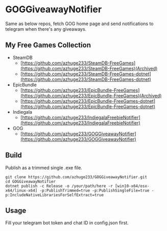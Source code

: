 # GOGGiveawayNotifier

Same as below repos, fetch GOG home page and send notifications to telegram when there's any giveaways.

## My Free Games Collection

- SteamDB
    - [https://github.com/azhuge233/SteamDB-FreeGames](https://github.com/azhuge233/SteamDB-FreeGames)(Archived)
    - [https://github.com/azhuge233/SteamDB-FreeGames-dotnet](https://github.com/azhuge233/SteamDB-FreeGames-dotnet)
- EpicBundle
    - [https://github.com/azhuge233/EpicBundle-FreeGames](https://github.com/azhuge233/EpicBundle-FreeGames)(Archived)
    - [https://github.com/azhuge233/EpicBundle-FreeGames-dotnet](https://github.com/azhuge233/EpicBundle-FreeGames-dotnet)
- Indiegala
    - [https://github.com/azhuge233/IndiegalaFreebieNotifier](https://github.com/azhuge233/IndiegalaFreebieNotifier)
- GOG
    - [https://github.com/azhuge233/GOGGiveawayNotifier](https://github.com/azhuge233/GOGGiveawayNotifier)

## Build

Publish as a trimmed single .exe file.

```
git clone https://github.com/azhuge233/GOGGiveawayNotifier.git
cd GOGGiveawayNotifier
dotnet publish -c Release -o /your/path/here -r [win10-x64/osx-x64/linux-x64] -p:PublishTrimmed=true -p:PublishSingleFile=true -p:IncludeNativeLibrariesForSelfExtract=true
```

## Usage

Fill your telegram bot token and chat ID in config.json first.

